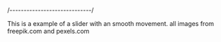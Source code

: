 /-----------------------------/

This is a example of a slider with an smooth movement. all images from freepik.com and pexels.com

